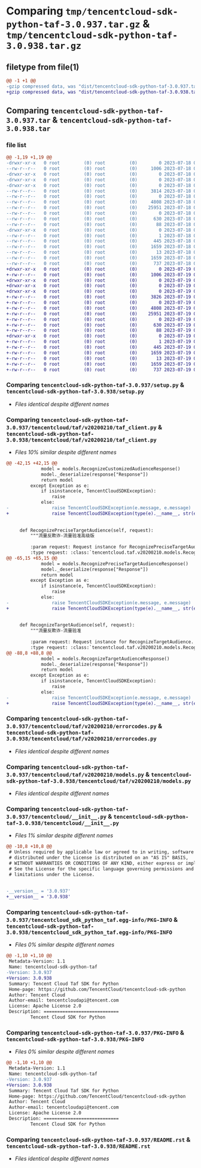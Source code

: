 # Comparing `tmp/tencentcloud-sdk-python-taf-3.0.937.tar.gz` & `tmp/tencentcloud-sdk-python-taf-3.0.938.tar.gz`

## filetype from file(1)

```diff
@@ -1 +1 @@
-gzip compressed data, was "dist/tencentcloud-sdk-python-taf-3.0.937.tar", last modified: Tue Jul 18 00:30:40 2023, max compression
+gzip compressed data, was "dist/tencentcloud-sdk-python-taf-3.0.938.tar", last modified: Wed Jul 19 00:48:02 2023, max compression
```

## Comparing `tencentcloud-sdk-python-taf-3.0.937.tar` & `tencentcloud-sdk-python-taf-3.0.938.tar`

### file list

```diff
@@ -1,19 +1,19 @@
-drwxr-xr-x   0 root         (0) root         (0)        0 2023-07-18 00:30:40.000000 tencentcloud-sdk-python-taf-3.0.937/
--rw-r--r--   0 root         (0) root         (0)     1006 2023-07-18 00:30:40.000000 tencentcloud-sdk-python-taf-3.0.937/setup.py
-drwxr-xr-x   0 root         (0) root         (0)        0 2023-07-18 00:30:40.000000 tencentcloud-sdk-python-taf-3.0.937/tencentcloud/
-drwxr-xr-x   0 root         (0) root         (0)        0 2023-07-18 00:30:40.000000 tencentcloud-sdk-python-taf-3.0.937/tencentcloud/taf/
-drwxr-xr-x   0 root         (0) root         (0)        0 2023-07-18 00:30:40.000000 tencentcloud-sdk-python-taf-3.0.937/tencentcloud/taf/v20200210/
--rw-r--r--   0 root         (0) root         (0)     3814 2023-07-18 00:30:40.000000 tencentcloud-sdk-python-taf-3.0.937/tencentcloud/taf/v20200210/taf_client.py
--rw-r--r--   0 root         (0) root         (0)        0 2023-07-18 00:30:40.000000 tencentcloud-sdk-python-taf-3.0.937/tencentcloud/taf/v20200210/__init__.py
--rw-r--r--   0 root         (0) root         (0)     4808 2023-07-18 00:30:40.000000 tencentcloud-sdk-python-taf-3.0.937/tencentcloud/taf/v20200210/errorcodes.py
--rw-r--r--   0 root         (0) root         (0)    25951 2023-07-18 00:30:40.000000 tencentcloud-sdk-python-taf-3.0.937/tencentcloud/taf/v20200210/models.py
--rw-r--r--   0 root         (0) root         (0)        0 2023-07-18 00:30:40.000000 tencentcloud-sdk-python-taf-3.0.937/tencentcloud/taf/__init__.py
--rw-r--r--   0 root         (0) root         (0)      630 2023-07-18 00:30:40.000000 tencentcloud-sdk-python-taf-3.0.937/tencentcloud/__init__.py
--rw-r--r--   0 root         (0) root         (0)       88 2023-07-18 00:30:40.000000 tencentcloud-sdk-python-taf-3.0.937/setup.cfg
-drwxr-xr-x   0 root         (0) root         (0)        0 2023-07-18 00:30:40.000000 tencentcloud-sdk-python-taf-3.0.937/tencentcloud_sdk_python_taf.egg-info/
--rw-r--r--   0 root         (0) root         (0)        1 2023-07-18 00:30:40.000000 tencentcloud-sdk-python-taf-3.0.937/tencentcloud_sdk_python_taf.egg-info/dependency_links.txt
--rw-r--r--   0 root         (0) root         (0)      445 2023-07-18 00:30:40.000000 tencentcloud-sdk-python-taf-3.0.937/tencentcloud_sdk_python_taf.egg-info/SOURCES.txt
--rw-r--r--   0 root         (0) root         (0)     1659 2023-07-18 00:30:40.000000 tencentcloud-sdk-python-taf-3.0.937/tencentcloud_sdk_python_taf.egg-info/PKG-INFO
--rw-r--r--   0 root         (0) root         (0)       13 2023-07-18 00:30:40.000000 tencentcloud-sdk-python-taf-3.0.937/tencentcloud_sdk_python_taf.egg-info/top_level.txt
--rw-r--r--   0 root         (0) root         (0)     1659 2023-07-18 00:30:40.000000 tencentcloud-sdk-python-taf-3.0.937/PKG-INFO
--rw-r--r--   0 root         (0) root         (0)      737 2023-07-18 00:30:40.000000 tencentcloud-sdk-python-taf-3.0.937/README.rst
+drwxr-xr-x   0 root         (0) root         (0)        0 2023-07-19 00:48:02.000000 tencentcloud-sdk-python-taf-3.0.938/
+-rw-r--r--   0 root         (0) root         (0)     1006 2023-07-19 00:48:02.000000 tencentcloud-sdk-python-taf-3.0.938/setup.py
+drwxr-xr-x   0 root         (0) root         (0)        0 2023-07-19 00:48:02.000000 tencentcloud-sdk-python-taf-3.0.938/tencentcloud/
+drwxr-xr-x   0 root         (0) root         (0)        0 2023-07-19 00:48:02.000000 tencentcloud-sdk-python-taf-3.0.938/tencentcloud/taf/
+drwxr-xr-x   0 root         (0) root         (0)        0 2023-07-19 00:48:02.000000 tencentcloud-sdk-python-taf-3.0.938/tencentcloud/taf/v20200210/
+-rw-r--r--   0 root         (0) root         (0)     3826 2023-07-19 00:48:02.000000 tencentcloud-sdk-python-taf-3.0.938/tencentcloud/taf/v20200210/taf_client.py
+-rw-r--r--   0 root         (0) root         (0)        0 2023-07-19 00:48:02.000000 tencentcloud-sdk-python-taf-3.0.938/tencentcloud/taf/v20200210/__init__.py
+-rw-r--r--   0 root         (0) root         (0)     4808 2023-07-19 00:48:02.000000 tencentcloud-sdk-python-taf-3.0.938/tencentcloud/taf/v20200210/errorcodes.py
+-rw-r--r--   0 root         (0) root         (0)    25951 2023-07-19 00:48:02.000000 tencentcloud-sdk-python-taf-3.0.938/tencentcloud/taf/v20200210/models.py
+-rw-r--r--   0 root         (0) root         (0)        0 2023-07-19 00:48:02.000000 tencentcloud-sdk-python-taf-3.0.938/tencentcloud/taf/__init__.py
+-rw-r--r--   0 root         (0) root         (0)      630 2023-07-19 00:48:02.000000 tencentcloud-sdk-python-taf-3.0.938/tencentcloud/__init__.py
+-rw-r--r--   0 root         (0) root         (0)       88 2023-07-19 00:48:02.000000 tencentcloud-sdk-python-taf-3.0.938/setup.cfg
+drwxr-xr-x   0 root         (0) root         (0)        0 2023-07-19 00:48:02.000000 tencentcloud-sdk-python-taf-3.0.938/tencentcloud_sdk_python_taf.egg-info/
+-rw-r--r--   0 root         (0) root         (0)        1 2023-07-19 00:48:02.000000 tencentcloud-sdk-python-taf-3.0.938/tencentcloud_sdk_python_taf.egg-info/dependency_links.txt
+-rw-r--r--   0 root         (0) root         (0)      445 2023-07-19 00:48:02.000000 tencentcloud-sdk-python-taf-3.0.938/tencentcloud_sdk_python_taf.egg-info/SOURCES.txt
+-rw-r--r--   0 root         (0) root         (0)     1659 2023-07-19 00:48:02.000000 tencentcloud-sdk-python-taf-3.0.938/tencentcloud_sdk_python_taf.egg-info/PKG-INFO
+-rw-r--r--   0 root         (0) root         (0)       13 2023-07-19 00:48:02.000000 tencentcloud-sdk-python-taf-3.0.938/tencentcloud_sdk_python_taf.egg-info/top_level.txt
+-rw-r--r--   0 root         (0) root         (0)     1659 2023-07-19 00:48:02.000000 tencentcloud-sdk-python-taf-3.0.938/PKG-INFO
+-rw-r--r--   0 root         (0) root         (0)      737 2023-07-19 00:48:02.000000 tencentcloud-sdk-python-taf-3.0.938/README.rst
```

### Comparing `tencentcloud-sdk-python-taf-3.0.937/setup.py` & `tencentcloud-sdk-python-taf-3.0.938/setup.py`

 * *Files identical despite different names*

### Comparing `tencentcloud-sdk-python-taf-3.0.937/tencentcloud/taf/v20200210/taf_client.py` & `tencentcloud-sdk-python-taf-3.0.938/tencentcloud/taf/v20200210/taf_client.py`

 * *Files 10% similar despite different names*

```diff
@@ -42,15 +42,15 @@
             model = models.RecognizeCustomizedAudienceResponse()
             model._deserialize(response["Response"])
             return model
         except Exception as e:
             if isinstance(e, TencentCloudSDKException):
                 raise
             else:
-                raise TencentCloudSDKException(e.message, e.message)
+                raise TencentCloudSDKException(type(e).__name__, str(e))
 
 
     def RecognizePreciseTargetAudience(self, request):
         """流量反欺诈-流量验准高级版
 
         :param request: Request instance for RecognizePreciseTargetAudience.
         :type request: :class:`tencentcloud.taf.v20200210.models.RecognizePreciseTargetAudienceRequest`
@@ -65,15 +65,15 @@
             model = models.RecognizePreciseTargetAudienceResponse()
             model._deserialize(response["Response"])
             return model
         except Exception as e:
             if isinstance(e, TencentCloudSDKException):
                 raise
             else:
-                raise TencentCloudSDKException(e.message, e.message)
+                raise TencentCloudSDKException(type(e).__name__, str(e))
 
 
     def RecognizeTargetAudience(self, request):
         """流量反欺诈-流量验准
 
         :param request: Request instance for RecognizeTargetAudience.
         :type request: :class:`tencentcloud.taf.v20200210.models.RecognizeTargetAudienceRequest`
@@ -88,8 +88,8 @@
             model = models.RecognizeTargetAudienceResponse()
             model._deserialize(response["Response"])
             return model
         except Exception as e:
             if isinstance(e, TencentCloudSDKException):
                 raise
             else:
-                raise TencentCloudSDKException(e.message, e.message)
+                raise TencentCloudSDKException(type(e).__name__, str(e))
```

### Comparing `tencentcloud-sdk-python-taf-3.0.937/tencentcloud/taf/v20200210/errorcodes.py` & `tencentcloud-sdk-python-taf-3.0.938/tencentcloud/taf/v20200210/errorcodes.py`

 * *Files identical despite different names*

### Comparing `tencentcloud-sdk-python-taf-3.0.937/tencentcloud/taf/v20200210/models.py` & `tencentcloud-sdk-python-taf-3.0.938/tencentcloud/taf/v20200210/models.py`

 * *Files identical despite different names*

### Comparing `tencentcloud-sdk-python-taf-3.0.937/tencentcloud/__init__.py` & `tencentcloud-sdk-python-taf-3.0.938/tencentcloud/__init__.py`

 * *Files 1% similar despite different names*

```diff
@@ -10,8 +10,8 @@
 # Unless required by applicable law or agreed to in writing, software
 # distributed under the License is distributed on an "AS IS" BASIS,
 # WITHOUT WARRANTIES OR CONDITIONS OF ANY KIND, either express or implied.
 # See the License for the specific language governing permissions and
 # limitations under the License.
 
 
-__version__ = '3.0.937'
+__version__ = '3.0.938'
```

### Comparing `tencentcloud-sdk-python-taf-3.0.937/tencentcloud_sdk_python_taf.egg-info/PKG-INFO` & `tencentcloud-sdk-python-taf-3.0.938/tencentcloud_sdk_python_taf.egg-info/PKG-INFO`

 * *Files 0% similar despite different names*

```diff
@@ -1,10 +1,10 @@
 Metadata-Version: 1.1
 Name: tencentcloud-sdk-python-taf
-Version: 3.0.937
+Version: 3.0.938
 Summary: Tencent Cloud Taf SDK for Python
 Home-page: https://github.com/TencentCloud/tencentcloud-sdk-python
 Author: Tencent Cloud
 Author-email: tencentcloudapi@tencent.com
 License: Apache License 2.0
 Description: ============================
         Tencent Cloud SDK for Python
```

### Comparing `tencentcloud-sdk-python-taf-3.0.937/PKG-INFO` & `tencentcloud-sdk-python-taf-3.0.938/PKG-INFO`

 * *Files 0% similar despite different names*

```diff
@@ -1,10 +1,10 @@
 Metadata-Version: 1.1
 Name: tencentcloud-sdk-python-taf
-Version: 3.0.937
+Version: 3.0.938
 Summary: Tencent Cloud Taf SDK for Python
 Home-page: https://github.com/TencentCloud/tencentcloud-sdk-python
 Author: Tencent Cloud
 Author-email: tencentcloudapi@tencent.com
 License: Apache License 2.0
 Description: ============================
         Tencent Cloud SDK for Python
```

### Comparing `tencentcloud-sdk-python-taf-3.0.937/README.rst` & `tencentcloud-sdk-python-taf-3.0.938/README.rst`

 * *Files identical despite different names*

